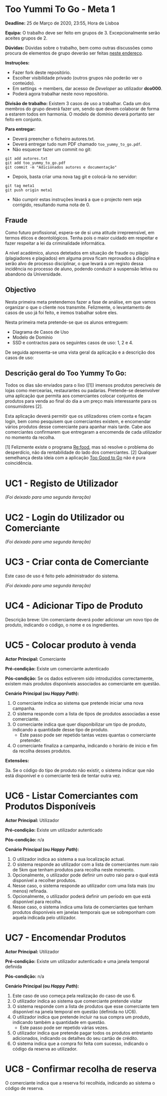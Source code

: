 Too Yummi To Go - Meta 1
========================

**Deadline:** 25 de Março de 2020, 23:55, Hora de Lisboa

**Equipa:** O trabalho deve ser feito em grupos de 3. Excepcionalmente serão aceites grupos de 2.

**Dúvidas:** Dúvidas sobre o trabalho, bem como outras discussões como procura de elementos de grupo deverão ser feitas [neste endereço](https://git.alunos.di.fc.ul.pt/dco0001/dco_1920/issues).

**Instruções:** 

* Fazer fork deste repositório. 
* Escolher visibilidade privado (outros grupos não poderão ver o conteúdo). 
* Em settings -> members, dar acesso de _Developer_ ao utilizador **dco000**. 
* Poderá agora trabalhar neste novo repositório. 

**Divisão de trabalho:** Existem 3 casos de uso a trabalhar. Cada um dos membros do grupo deverá fazer um, sendo que devem colaborar de forma a estarem todos em harmonia. O modelo de domínio deverá portanto ser feito em conjunto.

**Para entregar:** 

* Deverá preencher o ficheiro autores.txt. 
* Deverá entregar tudo num PDF chamado ```too_yummy_to_go.pdf```. 
* Não esquecer fazer um commit no git:

```
git add autores.txt
git add too_yummy_to_go.pdf
git commit -m "Adicionados autores e documentação"
```

* Depois, basta criar uma nova tag git e colocá-la no servidor:

```
git tag meta1
git push origin meta1
```

* Não cumprir estas instruções levará a que o projecto nem seja corrigido, resultando numa nota de 0.

Fraude
------

Como futuro profissional, espera-se de si uma atitude irrepreensível,
em termos éticos e deontológicos. Tenha pois o maior cuidado em
respeitar e fazer respeitar a lei da criminalidade informática.

A nível académico, alunos detetados em situação de fraude ou plágio
(plagiadores e plagiados) em alguma prova ficam reprovados à
disciplina e serão alvo de processo disciplinar, o que levará a um
registo dessa incidência no processo de aluno, podendo conduzir à
suspensão letiva ou abandono da Universidade.

Objectivo
---------

Nesta primeira meta pretendemos fazer a fase de análise, em que vamos
organizar o que o cliente nos transmite. Felizmente, o levantamento de casos
de uso já foi feito, e iremos trabalhar sobre eles.

Nesta primeira meta pretende-se que os alunos entreguem:

* Diagrama de Casos de Uso
* Modelo de Domínio
* SSD e contractos para os seguintes casos de uso: 1, 2 e 4.

De seguida apresenta-se uma vista geral da aplicação e a descrição dos casos de uso:


Descrição geral do Too Yummy To Go:
-----------------------------

Todos os dias são enviados para o lixo ([1]) imensos produtos perecíveis de lojas como mercearias, restaurantes ou padarias. Pretende-se desenvolver uma aplicação que permita aos comerciantes colocar conjuntos de produtos para venda ao final do dia a um preço mais interessante para os consumidores [2].

Esta aplicação deverá permitir que os utilizadores criem conta e façam login, bem como pesquisem que comerciantes existem, e encomendar vários produtos desse comerciante para apanhar mais tarde. Cabe aos comerciantes confirmarem que entregaram a encomenda de cada utilizador no momento da recolha.

[1] Felizmente existe o programa [Re:food](https://www.re-food.org/pt), mas só resolve o problema do desperdício, não da rentabilidade do lado dos comerciantes.
[2] Qualquer semelhança desta ideia com a aplicação [Too Good to Go](https://toogoodtogo.pt/pt) não é pura coincidência.


UC1 - Registo de Utilizador
===========================

_(Foi deixado para uma segunda iteração)_

UC2 - Login do Utilizador ou Comerciante
========================================

_(Foi deixado para uma segunda iteração)_

UC3 - Criar conta de Comerciante
================================

Este caso de uso é feito pelo administrador do sistema.

_(Foi deixado para uma segunda iteração)_

UC4 - Adicionar Tipo de Produto
===============================

Descrição breve: Um comerciante deverá poder adicionar um novo tipo de produto, indicando o código, o nome e os ingredientes.

UC5 - Colocar produto à venda
==================================

**Actor Principal:** Comerciante

**Pré-condição:** Existe um comerciante autenticado

**Pós-condição:** Se os dados estiverem sido introduzidos correctamente, existem mais produtos disponíveis associados ao comerciante em questão.

**Cenário Principal (ou _Happy Path_):**

1. O comerciante indica ao sistema que pretende iniciar uma nova campanha.
2. O sistema responde com a lista de tipos de produtos associadas a esse comerciante.
3. O comerciante indica que quer disponibilizar um tipo de produto, indicando a quantidade desse tipo de produto.
	* Este passo pode ser repetido tantas vezes quantas o comerciante pretender.
4. O comerciante finaliza a campanha, indicando o horário de inicio e fim da recolha desses produtos.

**Extensões:**

3a. Se o código do tipo de produto não existir, o sistema indicar que não está disponível e o comerciante terá de tentar outra vez.

UC6 - Listar Comerciantes com Produtos Disponíveis
==================================================

**Actor Principal:** Utilizador

**Pré-condição:** Existe um utilizador autenticado

**Pós-condição:** n/a

**Cenário Principal (ou _Happy Path_):**

1. O utilizador indica ao sistema a sua localização actual.
2. O sistema responde ao utilizador com a lista de comerciantes num raio de 5km que tenham produtos para recolha neste momento.
3. Opcionalmente, o utilizador pode definir um outro raio para o qual está disponível a recolher produtos.
4. Nesse caso, o sistema responde ao utilizador com uma lista mais (ou menos) refinada.
5. Opcionalmente, o utilizador poderá definir um período em que está disponível para recolha.
6. Nesse caso, o sistema indica uma lista de comerciantes que tenham produtos disponíveis em janelas temporais que se sobreponham com aquela indicada pelo utilizador.


UC7 - Encomendar Produtos
=========================

**Actor Principal:** Utilizador

**Pré-condição:** Existe um utilizador autenticado e uma janela temporal definida

**Pós-condição:** n/a

**Cenário Principal (ou _Happy Path_):**

1. Este caso de uso começa pela realização do caso de uso 6.
2. O utilizador indica ao sistema que comerciante pretende visitar
3. O sistema responde com a lista de produtos que esse comerciante tem disponível na janela temporal em questão (definida no UC6).
4. O utilizador indica que pretende incluir na sua compra um produto, indicando também a quantidade em questão.
	* Este passo pode ser repetido várias vezes.
5. O utilizador indica que pretende pagar todos os produtos entretanto adicionados, indicando os detalhes do seu cartão de crédito.
6. O sistema indica que a compra foi feita com sucesso, indicando o código da reserva ao utilizador.

UC8 - Confirmar recolha de reserva
==================================

O comerciante indica que a reserva foi recolhida, indicando ao sistema o código de reserva.